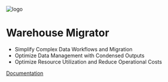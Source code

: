 ![logo]()

# Warehouse Migrator

- Simplify Complex Data Workflows and Migration
- Optimize Data Management with Condensed Outputs
- Optimize Resource Utilization and Reduce Operational Costs

[Documentation](./readme.md)

